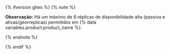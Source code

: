 {% ifversion ghes %}
{% note %}

**Observação:** Há um máximo de 8 réplicas de disponibilidade alta (passiva e ativas/georreplicas) permitidos em {% data variables.product.product_name %}.

{% endnote %}

{% endif %}
